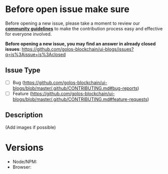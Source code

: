 # Before open issue make sure

Before opening a new issue, please take a moment to review our [**community guidelines**](https://github.com/golos-blockchain/ui-blogs/blob/master/.github/CONTRIBUTING.md) to make the contribution process easy and effective for everyone involved.

**Before opening a new issue, you may find an answer in already closed issues**:
https://github.com/golos-blockchain/ui-blogs/issues?q=is%3Aissue+is%3Aclosed

## Issue Type

- [ ] Bug (https://github.com/golos-blockchain/ui-blogs/blob/master/.github/CONTRIBUTING.md#bug-reports)
- [ ] Feature (https://github.com/golos-blockchain/ui-blogs/blob/master/.github/CONTRIBUTING.md#feature-requests)

## Description

(Add images if possible)

# Versions

- Node/NPM:
- Browser:
